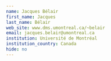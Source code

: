 ```yaml
---
name: Jacques Bélair
first_name: Jacques
last_name: Bélair
web_site: www.dms.umontreal.ca/~belair
email: jacques.belair@umontreal.ca
institution: Université de Montréal
institution_country: Canada
hide: no
---
```



